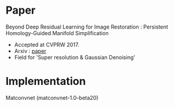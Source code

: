 Paper
===========
Beyond Deep Residual Learning for Image Restoration : Persistent Homology-Guided Manifold Simplification
* Accepted at CVPRW 2017.
* Arxiv : [paper](https://arxiv.org/abs/1611.06345)
* Field for 'Super resolution & Gaussian Denoising'

Implementation
===========
Matconvnet (matconvnet-1.0-beta20)


